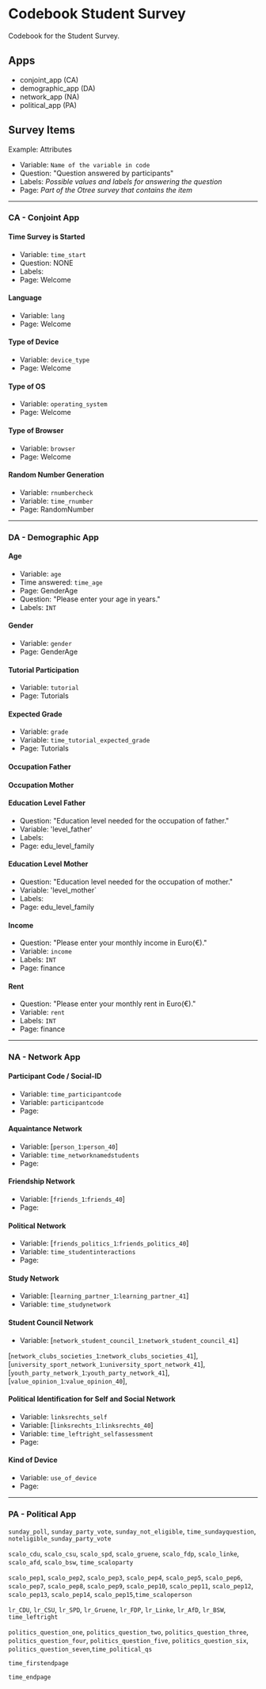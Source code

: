 # Codebook Student Survey 

Codebook for the Student Survey. 

## Apps
- conjoint_app (CA)   
- demographic_app (DA)
- network_app (NA)
- political_app (PA)

## Survey Items  
Example: Attributes
- Variable: `Name of the variable in code`
- Question: "Question answered by participants"
- Labels: _Possible values and labels for answering the question_
- Page: _Part of the Otree survey that contains the item_

***

### CA - Conjoint App 

#### Time Survey is Started
- Variable: `time_start`
- Question: NONE 
- Labels: 
- Page: Welcome 

#### Language 
- Variable: `lang` 
- Page: Welcome

#### Type of Device
- Variable: `device_type`
- Page: Welcome

#### Type of OS
- Variable: `operating_system`
- Page: Welcome

#### Type of Browser
- Variable: `browser`
- Page: Welcome 

#### Random Number Generation 
- Variable: `rnumbercheck`
- Variable: `time_rnumber`
- Page: RandomNumber

***

### DA - Demographic App 

#### Age
- Variable: `age`
- Time answered: `time_age`
- Page: GenderAge
- Question: "Please enter your age in years."
- Labels: `INT`

#### Gender 
- Variable: `gender`
- Page: GenderAge

#### Tutorial Participation 
- Variable: `tutorial`
- Page: Tutorials

#### Expected Grade 
- Variable: `grade`
- Variable: `time_tutorial_expected_grade`
- Page: Tutorials

#### Occupation Father

#### Occupation Mother

#### Education Level Father 
- Question: "Education level needed for the occupation of father."
- Variable: 'level_father'
- Labels:  
- Page: edu_level_family

#### Education Level Mother  
- Question: "Education level needed for the occupation of mother."
- Variable: 'level_mother` 
- Labels:  
- Page: edu_level_family

#### Income 
- Question: "Please enter your monthly income in Euro(€)."
- Variable: `income`
- Labels: `INT` 
- Page: finance

#### Rent 
- Question: "Please enter your monthly rent in Euro(€)."
- Variable: `rent`
- Labels:  `INT`
- Page: finance 

***

### NA - Network App

#### Participant Code / Social-ID
- Variable: `time_participantcode`
- Variable: `participantcode`
- Page: 

#### Aquaintance Network
- Variable: [`person_1`:`person_40`]
- Variable: `time_networknamedstudents`
- Page: 

#### Friendship Network 
- Variable: [`friends_1`:`friends_40`]
- Page: 

#### Political Network 
- Variable: [`friends_politics_1`:`friends_politics_40`]
- Variable: `time_studentinteractions`
- Page: 

#### Study Network 
- Variable: [`learning_partner_1`:`learning_partner_41`]
- Variable: `time_studynetwork`

#### Student Council Network
- Variable: [`network_student_council_1`:`network_student_council_41`]


[`network_clubs_societies_1`:`network_clubs_societies_41`],
[`university_sport_network_1`:`university_sport_network_41`],
[`youth_party_network_1`:`youth_party_network_41`],
[`value_opinion_1`:`value_opinion_40`],

#### Political Identification for Self and Social Network 
- Variable: `linksrechts_self`
- Variable: [`linksrechts_1`:`linksrechts_40`]
- Variable: `time_leftright_selfassessment`
- Page: 

#### Kind of Device 
- Variable: `use_of_device`
- Page: 

***

### PA - Political App

`sunday_poll`, `sunday_party_vote`, `sunday_not_eligible`, `time_sundayquestion`, `noteligible_sunday_party_vote`

`scalo_cdu`, `scalo_csu`, `scalo_spd`, `scalo_gruene`, `scalo_fdp`, `scalo_linke`, `scalo_afd`, `scalo_bsw`, `time_scaloparty`

`scalo_pep1`, `scalo_pep2`, `scalo_pep3`, `scalo_pep4`, `scalo_pep5`, `scalo_pep6`, `scalo_pep7`, `scalo_pep8`,
`scalo_pep9`, `scalo_pep10`, `scalo_pep11`, `scalo_pep12`, `scalo_pep13`, `scalo_pep14`, `scalo_pep15`,`time_scaloperson`

`lr_CDU`, `lr_CSU`, `lr_SPD`, `lr_Gruene`, `lr_FDP`, `lr_Linke`, `lr_AfD`, `lr_BSW`, `time_leftright`

`politics_question_one`, `politics_question_two`, `politics_question_three`, `politics_question_four`,
`politics_question_five`, `politics_question_six`, `politics_question_seven`,`time_political_qs`

`time_firstendpage`

`time_endpage`

